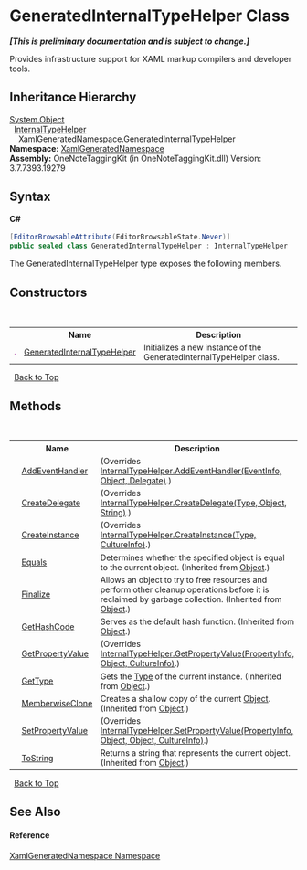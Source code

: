 # GeneratedInternalTypeHelper Class
 _**\[This is preliminary documentation and is subject to change.\]**_

Provides infrastructure support for XAML markup compilers and developer tools.


## Inheritance Hierarchy
<a href="http://msdn2.microsoft.com/en-us/library/e5kfa45b" target="_blank">System.Object</a><br />&nbsp;&nbsp;<a href="http://msdn2.microsoft.com/en-us/library/ms618182" target="_blank">InternalTypeHelper</a><br />&nbsp;&nbsp;&nbsp;&nbsp;XamlGeneratedNamespace.GeneratedInternalTypeHelper<br />
**Namespace:**&nbsp;<a href="d56f9899-ea68-441a-14bf-b7e43a3035c7.md">XamlGeneratedNamespace</a><br />**Assembly:**&nbsp;OneNoteTaggingKit (in OneNoteTaggingKit.dll) Version: 3.7.7393.19279

## Syntax

**C#**<br />
``` C#
[EditorBrowsableAttribute(EditorBrowsableState.Never)]
public sealed class GeneratedInternalTypeHelper : InternalTypeHelper
```

The GeneratedInternalTypeHelper type exposes the following members.


## Constructors
&nbsp;<table><tr><th></th><th>Name</th><th>Description</th></tr><tr><td>![Public method](media/pubmethod.gif "Public method")</td><td><a href="8b8b175e-3043-79cf-8ba0-588df41d0b04.md">GeneratedInternalTypeHelper</a></td><td>
Initializes a new instance of the GeneratedInternalTypeHelper class.</td></tr></table>&nbsp;
<a href="#generatedinternaltypehelper-class">Back to Top</a>

## Methods
&nbsp;<table><tr><th></th><th>Name</th><th>Description</th></tr><tr><td>![Protected method](media/protmethod.gif "Protected method")</td><td><a href="51f3a73d-e9c9-e17c-5d23-7e2a5dcd1260.md">AddEventHandler</a></td><td> (Overrides <a href="http://msdn2.microsoft.com/en-us/library/ms603530" target="_blank">InternalTypeHelper.AddEventHandler(EventInfo, Object, Delegate)</a>.)</td></tr><tr><td>![Protected method](media/protmethod.gif "Protected method")</td><td><a href="b49e6357-9a97-57a4-2c45-c27b1d6a98c0.md">CreateDelegate</a></td><td> (Overrides <a href="http://msdn2.microsoft.com/en-us/library/ms603531" target="_blank">InternalTypeHelper.CreateDelegate(Type, Object, String)</a>.)</td></tr><tr><td>![Protected method](media/protmethod.gif "Protected method")</td><td><a href="5b385031-8721-8d17-795c-1236f8ec30f2.md">CreateInstance</a></td><td> (Overrides <a href="http://msdn2.microsoft.com/en-us/library/ms603532" target="_blank">InternalTypeHelper.CreateInstance(Type, CultureInfo)</a>.)</td></tr><tr><td>![Public method](media/pubmethod.gif "Public method")</td><td><a href="http://msdn2.microsoft.com/en-us/library/bsc2ak47" target="_blank">Equals</a></td><td>
Determines whether the specified object is equal to the current object.
 (Inherited from <a href="http://msdn2.microsoft.com/en-us/library/e5kfa45b" target="_blank">Object</a>.)</td></tr><tr><td>![Protected method](media/protmethod.gif "Protected method")</td><td><a href="http://msdn2.microsoft.com/en-us/library/4k87zsw7" target="_blank">Finalize</a></td><td>
Allows an object to try to free resources and perform other cleanup operations before it is reclaimed by garbage collection.
 (Inherited from <a href="http://msdn2.microsoft.com/en-us/library/e5kfa45b" target="_blank">Object</a>.)</td></tr><tr><td>![Public method](media/pubmethod.gif "Public method")</td><td><a href="http://msdn2.microsoft.com/en-us/library/zdee4b3y" target="_blank">GetHashCode</a></td><td>
Serves as the default hash function.
 (Inherited from <a href="http://msdn2.microsoft.com/en-us/library/e5kfa45b" target="_blank">Object</a>.)</td></tr><tr><td>![Protected method](media/protmethod.gif "Protected method")</td><td><a href="b1c35457-8ff7-6b8e-c7e4-5f3ef4b4773e.md">GetPropertyValue</a></td><td> (Overrides <a href="http://msdn2.microsoft.com/en-us/library/ms603533" target="_blank">InternalTypeHelper.GetPropertyValue(PropertyInfo, Object, CultureInfo)</a>.)</td></tr><tr><td>![Public method](media/pubmethod.gif "Public method")</td><td><a href="http://msdn2.microsoft.com/en-us/library/dfwy45w9" target="_blank">GetType</a></td><td>
Gets the <a href="http://msdn2.microsoft.com/en-us/library/42892f65" target="_blank">Type</a> of the current instance.
 (Inherited from <a href="http://msdn2.microsoft.com/en-us/library/e5kfa45b" target="_blank">Object</a>.)</td></tr><tr><td>![Protected method](media/protmethod.gif "Protected method")</td><td><a href="http://msdn2.microsoft.com/en-us/library/57ctke0a" target="_blank">MemberwiseClone</a></td><td>
Creates a shallow copy of the current <a href="http://msdn2.microsoft.com/en-us/library/e5kfa45b" target="_blank">Object</a>.
 (Inherited from <a href="http://msdn2.microsoft.com/en-us/library/e5kfa45b" target="_blank">Object</a>.)</td></tr><tr><td>![Protected method](media/protmethod.gif "Protected method")</td><td><a href="1d06c121-4fd6-7908-868c-910f9eb2e46e.md">SetPropertyValue</a></td><td> (Overrides <a href="http://msdn2.microsoft.com/en-us/library/ms603534" target="_blank">InternalTypeHelper.SetPropertyValue(PropertyInfo, Object, Object, CultureInfo)</a>.)</td></tr><tr><td>![Public method](media/pubmethod.gif "Public method")</td><td><a href="http://msdn2.microsoft.com/en-us/library/7bxwbwt2" target="_blank">ToString</a></td><td>
Returns a string that represents the current object.
 (Inherited from <a href="http://msdn2.microsoft.com/en-us/library/e5kfa45b" target="_blank">Object</a>.)</td></tr></table>&nbsp;
<a href="#generatedinternaltypehelper-class">Back to Top</a>

## See Also


#### Reference
<a href="d56f9899-ea68-441a-14bf-b7e43a3035c7.md">XamlGeneratedNamespace Namespace</a><br />
